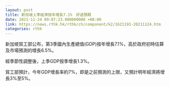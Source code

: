 ```yaml
---
layout: post
title: 新加坡上季經濟按年增長7.1%　好過預期
date: 2021-11-24 09:07:23.000000000 +08:00
link: https://news.rthk.hk/rthk/ch/component/k2/1621193-20211124.htm
categories: rthk
---
```


新加坡貿工部公布，第3季國內生產總值(GDP)按年增長7.1%，高於政府初時估算及市場預測的增長6.5%。

經季節性調整後，上季GDP按季增長1.3%。

貿工部預計，今年GDP增長率約7%，即是之前預測的上限，又預計明年經濟將增長3%至5%。

